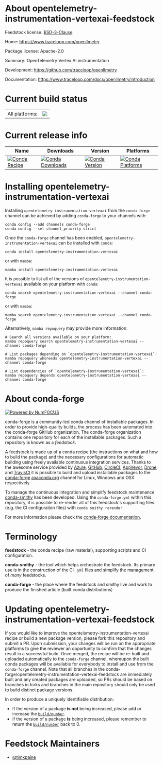 About opentelemetry-instrumentation-vertexai-feedstock
======================================================

Feedstock license: [BSD-3-Clause](https://github.com/conda-forge/opentelemetry-instrumentation-vertexai-feedstock/blob/main/LICENSE.txt)

Home: https://www.traceloop.com/openllmetry

Package license: Apache-2.0

Summary: OpenTelemetry Vertex AI instrumentation

Development: https://github.com/traceloop/openllmetry

Documentation: https://www.traceloop.com/docs/openllmetry/introduction

Current build status
====================


<table><tr><td>All platforms:</td>
    <td>
      <a href="https://dev.azure.com/conda-forge/feedstock-builds/_build/latest?definitionId=25159&branchName=main">
        <img src="https://dev.azure.com/conda-forge/feedstock-builds/_apis/build/status/opentelemetry-instrumentation-vertexai-feedstock?branchName=main">
      </a>
    </td>
  </tr>
</table>

Current release info
====================

| Name | Downloads | Version | Platforms |
| --- | --- | --- | --- |
| [![Conda Recipe](https://img.shields.io/badge/recipe-opentelemetry--instrumentation--vertexai-green.svg)](https://anaconda.org/conda-forge/opentelemetry-instrumentation-vertexai) | [![Conda Downloads](https://img.shields.io/conda/dn/conda-forge/opentelemetry-instrumentation-vertexai.svg)](https://anaconda.org/conda-forge/opentelemetry-instrumentation-vertexai) | [![Conda Version](https://img.shields.io/conda/vn/conda-forge/opentelemetry-instrumentation-vertexai.svg)](https://anaconda.org/conda-forge/opentelemetry-instrumentation-vertexai) | [![Conda Platforms](https://img.shields.io/conda/pn/conda-forge/opentelemetry-instrumentation-vertexai.svg)](https://anaconda.org/conda-forge/opentelemetry-instrumentation-vertexai) |

Installing opentelemetry-instrumentation-vertexai
=================================================

Installing `opentelemetry-instrumentation-vertexai` from the `conda-forge` channel can be achieved by adding `conda-forge` to your channels with:

```
conda config --add channels conda-forge
conda config --set channel_priority strict
```

Once the `conda-forge` channel has been enabled, `opentelemetry-instrumentation-vertexai` can be installed with `conda`:

```
conda install opentelemetry-instrumentation-vertexai
```

or with `mamba`:

```
mamba install opentelemetry-instrumentation-vertexai
```

It is possible to list all of the versions of `opentelemetry-instrumentation-vertexai` available on your platform with `conda`:

```
conda search opentelemetry-instrumentation-vertexai --channel conda-forge
```

or with `mamba`:

```
mamba search opentelemetry-instrumentation-vertexai --channel conda-forge
```

Alternatively, `mamba repoquery` may provide more information:

```
# Search all versions available on your platform:
mamba repoquery search opentelemetry-instrumentation-vertexai --channel conda-forge

# List packages depending on `opentelemetry-instrumentation-vertexai`:
mamba repoquery whoneeds opentelemetry-instrumentation-vertexai --channel conda-forge

# List dependencies of `opentelemetry-instrumentation-vertexai`:
mamba repoquery depends opentelemetry-instrumentation-vertexai --channel conda-forge
```


About conda-forge
=================

[![Powered by
NumFOCUS](https://img.shields.io/badge/powered%20by-NumFOCUS-orange.svg?style=flat&colorA=E1523D&colorB=007D8A)](https://numfocus.org)

conda-forge is a community-led conda channel of installable packages.
In order to provide high-quality builds, the process has been automated into the
conda-forge GitHub organization. The conda-forge organization contains one repository
for each of the installable packages. Such a repository is known as a *feedstock*.

A feedstock is made up of a conda recipe (the instructions on what and how to build
the package) and the necessary configurations for automatic building using freely
available continuous integration services. Thanks to the awesome service provided by
[Azure](https://azure.microsoft.com/en-us/services/devops/), [GitHub](https://github.com/),
[CircleCI](https://circleci.com/), [AppVeyor](https://www.appveyor.com/),
[Drone](https://cloud.drone.io/welcome), and [TravisCI](https://travis-ci.com/)
it is possible to build and upload installable packages to the
[conda-forge](https://anaconda.org/conda-forge) [anaconda.org](https://anaconda.org/)
channel for Linux, Windows and OSX respectively.

To manage the continuous integration and simplify feedstock maintenance
[conda-smithy](https://github.com/conda-forge/conda-smithy) has been developed.
Using the ``conda-forge.yml`` within this repository, it is possible to re-render all of
this feedstock's supporting files (e.g. the CI configuration files) with ``conda smithy rerender``.

For more information please check the [conda-forge documentation](https://conda-forge.org/docs/).

Terminology
===========

**feedstock** - the conda recipe (raw material), supporting scripts and CI configuration.

**conda-smithy** - the tool which helps orchestrate the feedstock.
                   Its primary use is in the construction of the CI ``.yml`` files
                   and simplify the management of *many* feedstocks.

**conda-forge** - the place where the feedstock and smithy live and work to
                  produce the finished article (built conda distributions)


Updating opentelemetry-instrumentation-vertexai-feedstock
=========================================================

If you would like to improve the opentelemetry-instrumentation-vertexai recipe or build a new
package version, please fork this repository and submit a PR. Upon submission,
your changes will be run on the appropriate platforms to give the reviewer an
opportunity to confirm that the changes result in a successful build. Once
merged, the recipe will be re-built and uploaded automatically to the
`conda-forge` channel, whereupon the built conda packages will be available for
everybody to install and use from the `conda-forge` channel.
Note that all branches in the conda-forge/opentelemetry-instrumentation-vertexai-feedstock are
immediately built and any created packages are uploaded, so PRs should be based
on branches in forks and branches in the main repository should only be used to
build distinct package versions.

In order to produce a uniquely identifiable distribution:
 * If the version of a package **is not** being increased, please add or increase
   the [``build/number``](https://docs.conda.io/projects/conda-build/en/latest/resources/define-metadata.html#build-number-and-string).
 * If the version of a package **is** being increased, please remember to return
   the [``build/number``](https://docs.conda.io/projects/conda-build/en/latest/resources/define-metadata.html#build-number-and-string)
   back to 0.

Feedstock Maintainers
=====================

* [@timkpaine](https://github.com/timkpaine/)


<!-- dummy commit to enable rerendering -->

